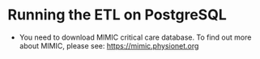 # Running the ETL on PostgreSQL

- You need to download MIMIC critical care database. To find out more about MIMIC, please see: https://mimic.physionet.org

